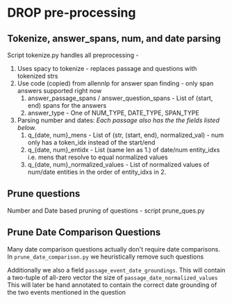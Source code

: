 # DROP pre-processing

## Tokenize, answer_spans, num, and date parsing
Script tokenize.py handles all preprocessing - 
1. Uses spacy to tokenize - replaces passage and questions with tokenized strs
2. Use code (copied) from allennlp for answer span finding - only span answers supported right now
    1. answer_passage_spans / answer_question_spans - List of (start, end) spans for the answers
    2. answer_type - One of NUM_TYPE, DATE_TYPE, SPAN_TYPE
3. Parsing number and dates:
*Each passage also has the the fields listed below.*
    1. q_{date, num}_mens - List of (str, (start, end), normalized_val) - num only has a token_idx instead of the start/end
    2. q_{date, num}_entidx  - List (same len as 1.) of date/num entity_idxs i.e. mens that resolve to equal normalized values 
    3. q_{date, num}_normalized_values - List of normalized values of num/date entities in the order of entity_idxs in 2.   
    
## Prune questions 
Number and Date based pruning of questions - script prune_ques.py

## Prune Date Comparison Questions
Many date comparison questions actually don't require date comparisons.
In `prune_date_comparison.py` we heuristically remove such questions

Additionally we also a field `passage_event_date_groundings`.
This will contain a two-tuple of all-zero vector the size of `passage_date_normalized_values`
This will later be hand annotated to contain the correct date grounding
of the two events mentioned in the question